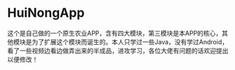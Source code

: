 # HuiNongApp
这个是自己做的一个原生农业APP，含有四大模块，第三模块是本APP的核心，其他模块是为了扩展这个模块而诞生的。本人只学过一些Java，没有学过Android，看了一些视频边看边做弄出来的半成品，进攻学习，各位大佬有问题的话欢迎提出以便修改！
